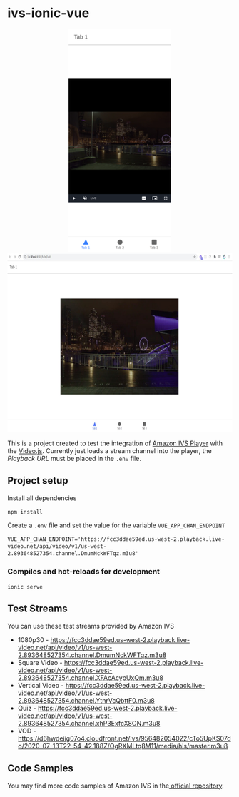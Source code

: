# ivs-ionic-vue

<p align="center">
  <img height="500" src="ivs-ionic-vue.png">
  <img height="400" src="ivs-ionic-vue.jpeg">
</p>

This is a project created to test the integration of [Amazon IVS Player](https://docs.aws.amazon.com/ivs/latest/userguide/player.html) with the [Video.js](https://videojs.com/). Currently just loads a stream channel into the player, the _Playback URL_ must be placed in the `.env` file.

## Project setup

Install all dependencies

```
npm install
```

Create a `.env` file and set the value for the variable `VUE_APP_CHAN_ENDPOINT`

```
VUE_APP_CHAN_ENDPOINT='https://fcc3ddae59ed.us-west-2.playback.live-video.net/api/video/v1/us-west-2.893648527354.channel.DmumNckWFTqz.m3u8'
```

### Compiles and hot-reloads for development

```
ionic serve
```

## Test Streams

You can use these test streams provided by Amazon IVS

- 1080p30 - https://fcc3ddae59ed.us-west-2.playback.live-video.net/api/video/v1/us-west-2.893648527354.channel.DmumNckWFTqz.m3u8
- Square Video - https://fcc3ddae59ed.us-west-2.playback.live-video.net/api/video/v1/us-west-2.893648527354.channel.XFAcAcypUxQm.m3u8
- Vertical Video - https://fcc3ddae59ed.us-west-2.playback.live-video.net/api/video/v1/us-west-2.893648527354.channel.YtnrVcQbttF0.m3u8
- Quiz - https://fcc3ddae59ed.us-west-2.playback.live-video.net/api/video/v1/us-west-2.893648527354.channel.xhP3ExfcX8ON.m3u8
- VOD - https://d6hwdeiig07o4.cloudfront.net/ivs/956482054022/cTo5UpKS07do/2020-07-13T22-54-42.188Z/OgRXMLtq8M11/media/hls/master.m3u8

## Code Samples

You may find more code samples of Amazon IVS in the[ official repository](https://github.com/aws-samples/amazon-ivs-player-web-sample).
